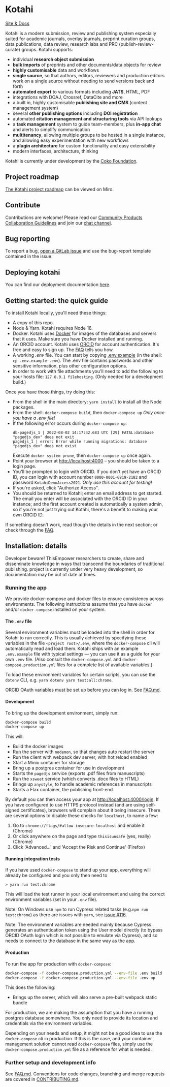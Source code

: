 # Kotahi

[Site & Docs](https://kotahi.community/)

Kotahi is a modern submission, review and publishing system especially suited for academic journals, overlay journals, preprint curation groups, data publications, data review, research labs and PRC (publish-review-curate) groups. Kotahi supports:

- individual **research object submission**
- **bulk imports** of preprints and other documents/data objects for review
- **highly customisable** data and workflows
- **single source**, so that authors, editors, reviewers and production editors work on a single source without needing to send versions back and forth
- **automated export** to various formats including **JATS**, HTML, PDF
- integrations with DOAJ, Crossref, DataCite and more
- a built in, highly customisable **publishing site and CMS** (content management system)
- several **other publishing options** including **DOI registration**
- automated **citation management and structuring tools** via API lookups 
- a **task management** system to guide team-members, plus **in-app chat** and alerts to simplify communication
- **multitenancy**, allowing multiple groups to be hosted in a single instance, and allowing easy experimentation with new workflows
- a **plugin architecture** for custom functionality and easy extensibility
- modern interfaces, architecture, thinking


Kotahi is currently under development by the [Coko Foundation](https://coko.foundation/). 
## Project roadmap

[The Kotahi project roadmap](https://miro.com/app/board/uXjVP7jNtBs=/?share_link_id=747477817280) can be viewed on Miro.

## Contribute

Contributions are welcome! Please read our [Community Products Collaboration Guidelines](https://docs.coko.foundation/s/community-collab) and join our [chat channel](https://mattermost.coko.foundation/coko/channels/kotahi).

## Bug reporting

To report a bug, [open a GitLab issue](https://gitlab.coko.foundation/kotahi/kotahi/-/issues/new) and use the bug-report template contained in the issue.

## Deploying kotahi

You can find our deployment documentation [here](https://kotahi-dev-docs.fly.dev/docs/deployment/Kotahi%20deployment%20guide).

## Getting started: the quick guide

To install Kotahi locally, you'll need these things:

- A copy of this repo.
- Node & Yarn. Kotahi requires Node 16.
- Docker. Kotahi uses [Docker](https://www.docker.com/) for images of the databases and servers that it uses. Make sure you have Docker installed and running.
- An ORCID account. Kotahi uses [ORCID](https://orcid.org/) for account authentication. It's free and easy to sign up. The [FAQ](FAQ.md) tells you how.
- A working _.env_ file. You can start by copying [.env.example](.env.example) (in the shell: `cp .env.example .env`). The .env file contains passwords and other sensitive information, plus other configuration options.
- In order to work with file attachments you'll need to add the following to your hosts file: `127.0.0.1 filehosting`. (Only needed for a development build.)

Once you have those things, try doing this:

- From the shell in the main directory: `yarn install` to install all the Node packages.
- From the shell: `docker-compose build`, then `docker-compose up` _Only once you have a .env file!_
- If the following error occurs during `docker-compose up`:
  ```
  db-pagedjs_1 | 2022-08-02 14:17:42.683 UTC [29] FATAL:database "pagedjs_dev" does not exit
  pagedjs_1 | error: Error while running migrations: database "pagedjs_dev" does not exist
  ```
  Execute `docker system prune`, then `docker-compose up` once again.
- Point your browser at [http://localhost:4000](http://localhost:4000) – you should be taken to a login page.
- You'll be prompted to login with ORCID. If you don't yet have an ORCID ID, you can login with account number `0000-0001-6819-2182` and password `KotahiDemoAccess2021`. _Only use this account for testing!_
- If you're asked, click "Authorize Access".
- You should be returned to Kotahi; enter an email address to get started. The email you enter will be associated with the ORCID ID in your instance; and the first account created is automatically a system admin, so if you're not just trying out Kotahi, there's a benefit to making your own ORCID ID.

If something doesn't work, read though the details in the next section; or check through the [FAQ](FAQ.md).

## Installation: details

Developer beware! ThisEmpower researchers to create, share and disseminate knowledge in ways that transcend the boundaries of traditional publishing. project is currently under very heavy development, so documentation may be out of date at times.

### Running the app

We provide docker-compose and docker files to ensure consistency across environments. The following instructions assume that you have `docker` and/or `docker-compose` installed on your system.

#### The `.env` file

Several environment variables must be loaded into the shell in order for Kotahi to run correctly. This is usually achieved by specifying these variables in the file `<project root>/.env`, where the `docker-compose` cli will automatically read and load them. Kotahi ships with an example `.env.example` file with typical settings &mdash; you can use it as a guide for your own `.env` file. (Also consult the `docker-compose.yml` and `docker-compose.production.yml` files for a complete list of available variables.)

To load these environment variables for certain scripts, you can use the `dotenv` CLI, e.g. `yarn dotenv yarn test:all:chrome`.

ORCID OAuth variables must be set up before you can log in. See [FAQ.md](FAQ.md).

#### Development

To bring up the development environment, simply run:

```sh
docker-compose build
docker-compose up
```

This will:

- Build the docker images
- Run the server with `nodemon`, so that changes auto restart the server
- Run the client with webpack dev server, with hot reload enabled
- Start a Minio container for storage
- Bring up a postgres container for use in development
- Starts the `pagedjs` service (exports .pdf files from manuscripts)
- Run the `xsweet` service (which converts .docx files to HTML)
- Brings up `anystyle`, to handle academic references in manuscripts
- Starts a Flax container, the publishing front-end

By default you can then access your app at [http://localhost:4000/login](http://localhost:4000/login). If you have configured to use HTTPS protocol instead (and are using self-signed certificates), browsers will complain about it being insecure. There are several options to disable these checks for `localhost`, to name a few:

1. Go to `chrome://flags/#allow-insecure-localhost` and enable it (Chrome)
2. Or click anywhere on the page and type `thisisunsafe` (yes, really) (Chrome)
3. Click 'Advanced...' and 'Accept the Risk and Continue' (Firefox)

#### Running integration tests

If you have used `docker-compose` to stand up your app, everything will already be configured and you only then need to

```
> yarn run test:chrome
```

This will load the test runner in your local environment and using the correct environment variables (set in your `.env` file).

Note: On Windows use `npm` to run Cypress related tasks (e.g.`npm run test:chrome`) as there are issues with `yarn`, see [issue #116](https://gitlab.coko.foundation/kotahi/kotahi/-/issues/116).

Note: The environment variables are needed mainly because Cypress generates an authentication token using the User model directly (to bypass ORCID OAuth login which is not possible to emulate via Cypress), and so needs to connect to the database in the same way as the app.

#### Production

To run the app for production with `docker-compose`:

```sh
docker-compose -f docker-compose.production.yml --env-file .env build
docker-compose -f docker-compose.production.yml --env-file .env up
```

This does the following:

- Brings up the server, which will also serve a pre-built webpack static bundle

For production, we are making the assumption that you have a running postgres database somewhere. You only need to provide its location and credentials via the environment variables.

Depending on your needs and setup, it might not be a good idea to use the `docker-compose` cli in production. If this is the case, and your container management solution cannot read `docker-compose` files, simply use the `docker-compose.production.yml` file as a reference for what is needed.

### Further setup and development info

See [FAQ.md](FAQ.md).
Conventions for code changes, branching and merge requests are covered in [CONTRIBUTING.md](CONTRIBUTING.md).

